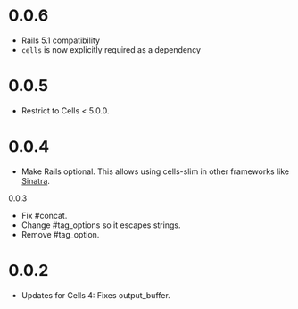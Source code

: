 # 0.0.6

* Rails 5.1 compatibility
* `cells` is now explicitly required as a dependency

# 0.0.5

* Restrict to Cells < 5.0.0.

# 0.0.4

* Make Rails optional. This allows using cells-slim in other frameworks like [Sinatra](https://github.com/apotonick/gemgem-sinatra).

0.0.3

* Fix #concat.
* Change #tag_options so it escapes strings.
* Remove #tag_option.

# 0.0.2

* Updates for Cells 4: Fixes output_buffer.
